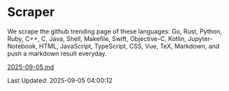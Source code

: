 # Scraper

We scrape the github trending page of these languages: Go, Rust, Python, Ruby, C++, C, Java, Shell, Makefile, Swift, Objective-C, Kotlin, Jupyter-Notebook, HTML, JavaScript, TypeScript, CSS, Vue, TeX, Markdown, and push a markdown result everyday.

[2025-09-05.md](https://github.com/yangwenmai/github-trending-backup/blob/master/2025-09-05.md)

Last Updated: 2025-09-05 04:00:12